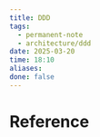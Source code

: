 ```yaml
---
title: DDD
tags:
  - permanent-note
  - architecture/ddd
date: 2025-03-20
time: 18:10
aliases: 
done: false
---
```



# Reference